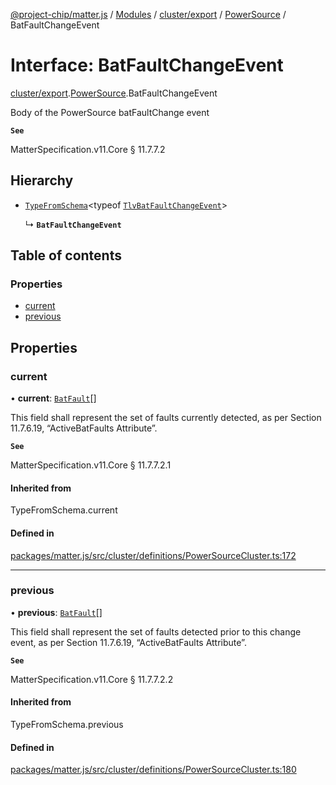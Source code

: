 [@project-chip/matter.js](../README.md) / [Modules](../modules.md) / [cluster/export](../modules/cluster_export.md) / [PowerSource](../modules/cluster_export.PowerSource.md) / BatFaultChangeEvent

# Interface: BatFaultChangeEvent

[cluster/export](../modules/cluster_export.md).[PowerSource](../modules/cluster_export.PowerSource.md).BatFaultChangeEvent

Body of the PowerSource batFaultChange event

**`See`**

MatterSpecification.v11.Core § 11.7.7.2

## Hierarchy

- [`TypeFromSchema`](../modules/tlv_export.md#typefromschema)\<typeof [`TlvBatFaultChangeEvent`](../modules/cluster_export.PowerSource.md#tlvbatfaultchangeevent)\>

  ↳ **`BatFaultChangeEvent`**

## Table of contents

### Properties

- [current](cluster_export.PowerSource.BatFaultChangeEvent.md#current)
- [previous](cluster_export.PowerSource.BatFaultChangeEvent.md#previous)

## Properties

### current

• **current**: [`BatFault`](../enums/cluster_export.PowerSource.BatFault.md)[]

This field shall represent the set of faults currently detected, as per Section 11.7.6.19, “ActiveBatFaults
Attribute”.

**`See`**

MatterSpecification.v11.Core § 11.7.7.2.1

#### Inherited from

TypeFromSchema.current

#### Defined in

[packages/matter.js/src/cluster/definitions/PowerSourceCluster.ts:172](https://github.com/project-chip/matter.js/blob/904d0c9b952b91f28a21803759c5e5c66ee4d272/packages/matter.js/src/cluster/definitions/PowerSourceCluster.ts#L172)

___

### previous

• **previous**: [`BatFault`](../enums/cluster_export.PowerSource.BatFault.md)[]

This field shall represent the set of faults detected prior to this change event, as per Section 11.7.6.19,
“ActiveBatFaults Attribute”.

**`See`**

MatterSpecification.v11.Core § 11.7.7.2.2

#### Inherited from

TypeFromSchema.previous

#### Defined in

[packages/matter.js/src/cluster/definitions/PowerSourceCluster.ts:180](https://github.com/project-chip/matter.js/blob/904d0c9b952b91f28a21803759c5e5c66ee4d272/packages/matter.js/src/cluster/definitions/PowerSourceCluster.ts#L180)
